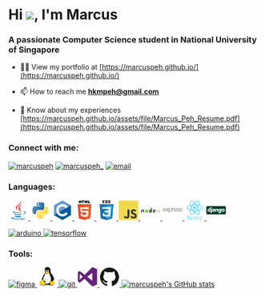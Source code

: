# Hi <img src="https://raw.githubusercontent.com/MartinHeinz/MartinHeinz/master/wave.gif" width="30px">, I'm Marcus
### A passionate Computer Science student in National University of Singapore

- 👨‍💻 View my portfolio at [https://marcuspeh.github.io/](https://marcuspeh.github.io/)

- 📫 How to reach me **hkmpeh@gmail.com**

- 📄 Know about my experiences [https://marcuspeh.github.io/assets/file/Marcus_Peh_Resume.pdf](https://marcuspeh.github.io/assets/file/Marcus_Peh_Resume.pdf)

### Connect with me:
<a href="https://www.linkedin.com/in/marcuspeh" target="blank"><img align="center" src="https://raw.githubusercontent.com/marcuspeh/marcuspeh/master/src/assets/linkedin.svg" alt="marcuspeh" height="30" width="40" /></a>
<a href="https://instagram.com/marcuspeh_" target="blank"><img align="center" src="https://raw.githubusercontent.com/marcuspeh/marcuspeh/master/src/assets/instagram.svg" alt="marcuspeh_" height="30" width="40" /></a>
<a href="mailto:hkmpeh@gmail.com" target="blank"><img align="center" src="https://raw.githubusercontent.com/marcuspeh/marcuspeh/master/src/assets/gmail.svg" alt="email" height="30" width="40" /></a>

### Languages:
<a href="https://www.java.com" target="_blank"> <img src="https://raw.githubusercontent.com/devicons/devicon/master/icons/java/java-original.svg" alt="java" width="40" height="40"/> </a> 
<a href="https://www.python.org" target="_blank"> <img src="https://raw.githubusercontent.com/devicons/devicon/master/icons/python/python-original.svg" alt="python" width="40" height="40"/> </a> 
<a href="https://www.cprogramming.com/" target="_blank"> <img src="https://raw.githubusercontent.com/devicons/devicon/master/icons/c/c-original.svg" alt="c" width="40" height="40"/> </a> 
<a href="https://www.w3.org/html/" target="_blank"> <img src="https://raw.githubusercontent.com/devicons/devicon/master/icons/html5/html5-original-wordmark.svg" alt="html5" width="40" height="40"/> </a> 
<a href="https://www.w3schools.com/css/" target="_blank"> <img src="https://raw.githubusercontent.com/devicons/devicon/master/icons/css3/css3-original-wordmark.svg" alt="css3" width="40" height="40"/> </a> 
<a href="https://developer.mozilla.org/en-US/docs/Web/JavaScript" target="_blank"> <img src="https://raw.githubusercontent.com/devicons/devicon/master/icons/javascript/javascript-original.svg" alt="javascript" width="40" height="40"/> </a> 
<a href="https://nodejs.org" target="_blank"> <img src="https://raw.githubusercontent.com/devicons/devicon/master/icons/nodejs/nodejs-original-wordmark.svg" alt="nodejs" width="40" height="40"/> </a> 
<a href="https://expressjs.com" target="_blank"> <img src="https://raw.githubusercontent.com/devicons/devicon/master/icons/express/express-original-wordmark.svg" alt="express" width="40" height="40"/> </a> 
<a href="https://reactjs.org/" target="_blank"> <img src="https://raw.githubusercontent.com/devicons/devicon/master/icons/react/react-original-wordmark.svg" alt="react" width="40" height="40"/> </a> 
<a href="https://djangoproject.com/" target="_blank"> <img src="https://raw.githubusercontent.com/devicons/devicon/master/icons/django/django-original.svg" alt="django" width="40" height="40"/> </a> 

<a href="https://www.arduino.cc/" target="_blank"> <img src="https://cdn.worldvectorlogo.com/logos/arduino-1.svg" alt="arduino" width="40" height="40"/> </a> 
<a href="https://www.tensorflow.org" target="_blank"> <img src="https://www.vectorlogo.zone/logos/tensorflow/tensorflow-icon.svg" alt="tensorflow" width="40" height="40"/> </a>

### Tools:
<a href="https://www.figma.com/" target="_blank"> <img src="https://www.vectorlogo.zone/logos/figma/figma-icon.svg" alt="figma" width="40" height="40"/> </a> 
<a href="https://www.linux.org/" target="_blank"> <img src="https://raw.githubusercontent.com/devicons/devicon/master/icons/linux/linux-original.svg" alt="linux" width="40" height="40"/> </a> 
<a href="https://git-scm.com/" target="_blank"> <img src="https://www.vectorlogo.zone/logos/git-scm/git-scm-icon.svg" alt="git" width="40" height="40"/> </a> 
<a href="https://visualstudio.microsoft.com/" target="_blank"> <img src="https://raw.githubusercontent.com/devicons/devicon/master/icons/visualstudio/visualstudio-plain.svg" alt="visual studio" width="40" height="40"/> </a> 
<a href="https://github.com/" target="_blank"> <img src="
https://raw.githubusercontent.com/devicons/devicon/master/icons/github/github-original.svg" alt="Github" width="40" height="40"/> </a> 
[![marcuspeh's GitHub stats](https://github-readme-stats.vercel.app/api?username=marcuspeh&hide=stars&show_icons=true&theme=solarized-light)](https://github.com/anuraghazra/github-readme-stats)

